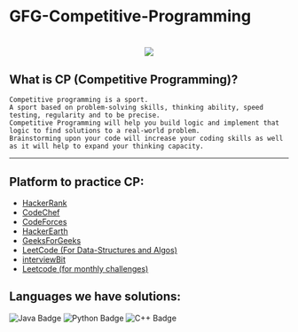 # GFG-Competitive-Programming
<h1 align="center">
  <img src="https://readme-typing-svg.herokuapp.com/?lines=Hello+coder!;Have+a+great+day;&center=true&size=35">
</h1>

## What is CP (Competitive Programming)? 
```
Competitive programming is a sport. 
A sport based on problem-solving skills, thinking ability, speed testing, regularity and to be precise. 
Competitive Programming will help you build logic and implement that logic to find solutions to a real-world problem. 
Brainstorming upon your code will increase your coding skills as well as it will help to expand your thinking capacity.
```
---

## Platform to practice CP:

- [HackerRank](https://www.hackerrank.com/)
- [CodeChef](https://www.codechef.com/)
- [CodeForces](https://codeforces.com/)
- [HackerEarth](https://www.hackerearth.com/)
- [GeeksForGeeks](https://practice.geeksforgeeks.org/)
- [LeetCode (For Data-Structures and Algos)](https://leetcode.com/)
- [interviewBit](https://www.interviewbit.com/)
- [Leetcode (for monthly challenges)](https://www.leetcode.com/)

## Languages we have solutions:
![Java Badge](https://img.shields.io/badge/OpenJDK-ED8B00?style=for-the-badge&logo=openjdk&logoColor=white)
![Python Badge](https://img.shields.io/badge/-Python-3476AA?style=for-the-badge&logo=Python&logoColor=white)
![C++ Badge](https://img.shields.io/badge/C%2B%2B-00599C?style=for-the-badge&logo=c%2B%2B&logoColor=white)
